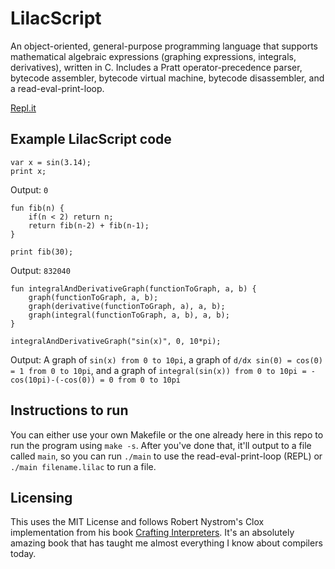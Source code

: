# LilacScript

An object-oriented, general-purpose programming language that supports mathematical algebraic expressions (graphing expressions, integrals, derivatives), written in C. Includes a Pratt operator-precedence parser, bytecode assembler, bytecode virtual machine, bytecode disassembler, and a read-eval-print-loop. 

[Repl.it](https://replit.com/@pq43/LilacScript)

## Example LilacScript code

```
var x = sin(3.14);
print x;
```
Output: `0`

```
fun fib(n) {
	if(n < 2) return n;
	return fib(n-2) + fib(n-1);
}

print fib(30);
```
Output: `832040`

```
fun integralAndDerivativeGraph(functionToGraph, a, b) {
	graph(functionToGraph, a, b);
	graph(derivative(functionToGraph, a), a, b);
	graph(integral(functionToGraph, a, b), a, b);
}

integralAndDerivativeGraph("sin(x)", 0, 10*pi);
```

Output: A graph of `sin(x) from 0 to 10pi`, a graph of `d/dx sin(0) = cos(0) = 1 from 0 to 10pi`, and a graph of `integral(sin(x)) from 0 to 10pi = -cos(10pi)-(-cos(0)) = 0 from 0 to 10pi`  

## Instructions to run

You can either use your own Makefile or the one already here in this repo to run the program using `make -s`. After you've done that, it'll output to a file called `main`, so you can run `./main` to use the read-eval-print-loop (REPL) or `./main filename.lilac` to run a file.

## Licensing

This uses the MIT License and follows Robert Nystrom's Clox implementation from his book [Crafting Interpreters](https://craftinginterpreters.com/). It's an absolutely amazing book that has taught me almost everything I know about compilers today.
